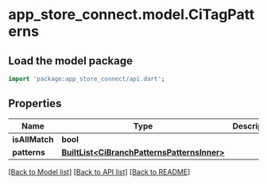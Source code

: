 # app_store_connect.model.CiTagPatterns

## Load the model package
```dart
import 'package:app_store_connect/api.dart';
```

## Properties
Name | Type | Description | Notes
------------ | ------------- | ------------- | -------------
**isAllMatch** | **bool** |  | [optional] 
**patterns** | [**BuiltList&lt;CiBranchPatternsPatternsInner&gt;**](CiBranchPatternsPatternsInner.md) |  | [optional] 

[[Back to Model list]](../README.md#documentation-for-models) [[Back to API list]](../README.md#documentation-for-api-endpoints) [[Back to README]](../README.md)


